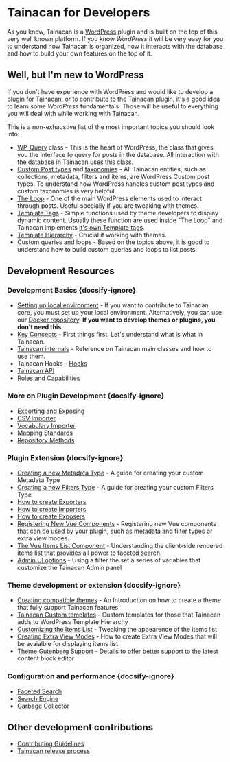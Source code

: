 # Tainacan for Developers

As you know, Tainacan is a [WordPress](https://wordpress.org) plugin and is built on the top of this very well known platform. If you know _WordPress_ it will be very easy for you to understand how Tainacan is organized, how it interacts with the database and how to build your own features on the top of it.

## Well, but I'm new to WordPress

If you don't have experience with WordPress and would like to develop a plugin for Tainacan, or to contribute to the Tainacan plugin, it's a good idea to learn some _WordPress_ fundamentals. Those will be useful to everything you will deal with while working with Tainacan.

This is a non-exhaustive list of the most important topics you should look into:

- [WP_Query](https://developer.wordpress.org/reference/classes/wp_query/ ":ignore") class - This is the heart of WordPress, the class that gives you the interface fo query for posts in the database. All interaction with the database in Tainacan uses this class.
- [Custom Post types](https://wordpress.org/support/article/post-types/ ":ignore") and [taxonomies](https://codex.wordpress.org/Taxonomies ":ignore") - All Tainacan entities, such as collections, metadata, filters and items, are WordPress Custom post types. To understand how WordPress handles custom post types and custom taxonomies is very helpful.
- [The Loop](https://developer.wordpress.org/themes/basics/the-loop/ ":ignore") - One of the main WordPress elements used to interact through posts. Useful specially if you are tweaking with themes.
- [Template Tags](https://developer.wordpress.org/themes/basics/template-tags/ ":ignore") - Simple functions used by theme developers to display dynamic content. Usually these function are used inside "The Loop" and Tainacan implements [it's own Template tags](https://github.com/tainacan/tainacan/blob/develop/src/classes/theme-helper/template-tags.php ":ignore").
- [Template Hierarchy](https://developer.wordpress.org/themes/basics/template-hierarchy/ ":ignore") - Crucial if working with themes.
- Custom queries and loops - Based on the topics above, it is good to understand how to build custom queries and loops to list posts.

## Development Resources

### Development Basics {docsify-ignore}

- [Setting up local environment](/dev/setup-local.md) - If you want to contribute to Tainacan core, you must set up your local environment. Alternatively, you can use our [Docker repository](https://github.com/tainacan/tainacan-docker ":ignore"). **If you want to develop themes or plugins, you don't need this**.
- [Key Concepts](/dev/key-concepts.md) - First things first. Let's understand what is what in Tainacan.
- [Tainacan internals](/dev/internal-api.md) - Reference on Tainacan main classes and how to use them.
- Tainacan Hooks - [Hooks](/dev/hooks.md)
- [Tainacan API](https://tainacan.org/api-docs/ ":ignore")
- [Roles and Capabilities](/dev/roles-capabilities.md)

### More on Plugin Development {docsify-ignore}

- [Exporting and Exposing](/dev/exporting-and-exposing.md)
- [CSV Importer](/dev/csv-importer.md)
- [Vocabulary Importer](/dev/vocabulary-importer.md)
- [Mapping Standards](/dev/mapping-standards.md)
- [Repository Methods](/dev/repository-methods.md)

### Plugin Extension {docsify-ignore}

- [Creating a new Metadata Type](/dev/creating-metadata-type.md) - A guide for creating your custom Metadata Type
- [Creating a new Filters Type](/dev/creating-filters-type.md) - A guide for creating your custom Filters Type
- [How to create Exporters](/dev/exporter-flow.md)
- [How to create Importers](/dev/importer-flow.md)
- [How to create Exposers](/dev/exposers.md)
- [Registering New Vue Components](/dev/registering-custom-vue-components.md) - Registering new Vue components that can be used by your plugin, such as metadata and filter types or extra view modes.
- [The Vue Items List Component](/dev/the-vue-items-list-component.md) - Understanding the client-side rendered items list that provides all power to faceted search.
- [Admin UI options](/dev/admin-ui-options.md) - Using a filter the set a series of variables that customize the Tainacan Admin panel

### Theme development or extension {docsify-ignore}

- [Creating compatible themes](/dev/creating-compatible-themes.md) - An Introduction on how to create a theme that fully support Tainacan features
- [Tainacan Custom templates](/dev/custom-templates.md) - Custom templates for those that Tainacan adds to WordPress Template Hierarchy
- [Customizing the Items List](/dev/customizing-the-items-list.md) - Tweaking the appearence of the items list
- [Creating Extra View Modes](/dev/extra-view-modes) - How to create Extra View Modes that will be avaialble for displaying items list
- [Theme Gutenberg Support](/dev/theme-gutenberg-support.md) - Details to offer better support to the latest content block editor

### Configuration and performance {docsify-ignore}

- [Faceted Search](/dev/faceted-search.md)
- [Search Engine](/dev/search-engine.md)
- [Garbage Collector](/dev/garbage-collector.md)

## Other development contributions

- [Contributing Guidelines](/dev/CONTRIBUTING.md)
- [Tainacan release process](/dev/release.md)
